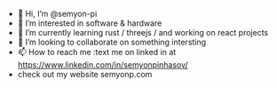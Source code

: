 - 👋 Hi, I’m @semyon-pi
- 👀 I’m interested in software & hardware
- 🌱 I’m currently learning rust / threejs / and working on react projects
- 💞️ I’m looking to collaborate on something intersting
- 📫 How to reach me :text me on linked in at https://www.linkedin.com/in/semyonpinhasov/
- check out my website semyonp.com

<!---
semyon-pi/semyon-pi is a ✨ special ✨ repository because its `README.md` (this file) appears on your GitHub profile.
You can click the Preview link to take a look at your changes.
--->
